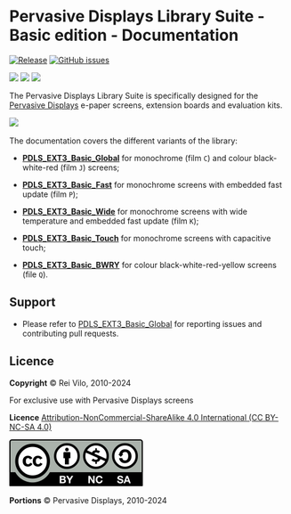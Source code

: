 # Pervasive Displays Library Suite - Basic edition - Documentation

[![Release](https://img.shields.io/github/v/release/rei-vilo/PDLS_EXT3_Basic_Documentation)](https://rei-vilo.github.io/PDLS_EXT3_Basic_Documentation/html/index.html) [![GitHub issues](https://img.shields.io/github/issues/rei-vilo/PDLS_EXT3_Basic)](https://github.com/rei-vilo/PDLS_EXT3_Basic/issues) 

[![](https://img.shields.io/badge/-Wiki-blue)](https://docs.pervasivedisplays.com/) [![](https://img.shields.io/badge/-User_Guide-blue)](https://pdls.pervasivedisplays.com/userguide/index.html) [![](https://img.shields.io/badge/-Reference_manual-blue)](https://rei-vilo.github.io/PDLS_EXT3_Basic_Documentation/html/index.html)

The Pervasive Displays Library Suite is specifically designed for the [Pervasive Displays](https://www.pervasivedisplays.com) e-paper screens, extension boards and evaluation kits.

![](https://pdls.pervasivedisplays.com/userguide/img/Logo_PDI_text_320.png)


The documentation covers the different variants of the library:

* [**PDLS_EXT3_Basic_Global**](https://github.com/rei-vilo/PDLS_EXT3_Basic_Global) for monochrome (film `C`) and colour black-white-red (film `J`) screens;

* [**PDLS_EXT3_Basic_Fast**](https://github.com/rei-vilo/PDLS_EXT3_Basic_Fast) for monochrome screens with embedded fast update (film `P`);

* [**PDLS_EXT3_Basic_Wide**](https://github.com/rei-vilo/PDLS_EXT3_Basic_Wide) for monochrome screens with wide temperature and embedded fast update (film `K`);

* [**PDLS_EXT3_Basic_Touch**](https://github.com/rei-vilo/PDLS_EXT3_Basic_Touch) for monochrome screens with capacitive touch;

* [**PDLS_EXT3_Basic_BWRY**](https://github.com/rei-vilo/PDLS_EXT3_Basic_BWRY) for colour black-white-red-yellow screens (file `Q`).

## Support

* Please refer to [PDLS_EXT3_Basic_Global](https://github.com/rei-vilo/PDLS_EXT3_Basic_Global/issues) for reporting issues and contributing pull requests.

## Licence

**Copyright** &copy; Rei Vilo, 2010-2024

For exclusive use with Pervasive Displays screens

**Licence** [Attribution-NonCommercial-ShareAlike 4.0 International (CC BY-NC-SA 4.0)](./LICENCE.md)

![](./by-nc-sa.svg)

**Portions** &copy; Pervasive Displays, 2010-2024

